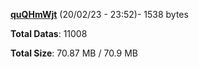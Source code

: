 [**quQHmWjt**](/data/quQHmWjt.txt) (20/02/23 - 23:52)- 1538 bytes

**Total Datas**: 11008

**Total Size**: 70.87 MB / 70.9 MB